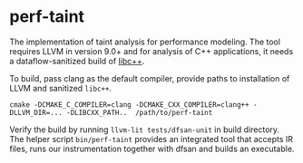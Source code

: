 # perf-taint

The implementation of taint analysis for performance modeling. The tool requires
LLVM in version 9.0+ and for analysis of C++ applications, it needs a dataflow-sanitized
build of [libc++](https://mcopik.github.io/c++/2020/02/24/dataflow/).

To build, pass clang as the default compiler, provide paths to installation of LLVM
and sanitized `libc++`.

```
cmake -DCMAKE_C_COMPILER=clang -DCMAKE_CXX_COMPILER=clang++ -DLLVM_DIR=... -DLIBCXX_PATH..  /path/to/perf-taint
```

Verify the build by running `llvm-lit tests/dfsan-unit` in build directory.
The helper script `bin/perf-taint` provides an integrated tool that accepts
IR files, runs our instrumentation together with dfsan and builds an executable.
